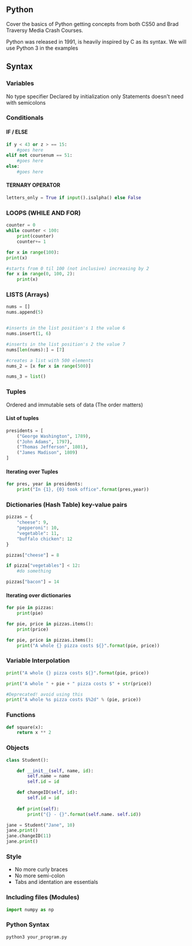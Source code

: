 ## Python

Cover the basics of Python getting concepts from both CS50 and Brad Traversy Media Crash Courses.

Python was released in 1991, is heavily inspired by C as its syntax.
We will use Python 3 in the examples

## Syntax

### Variables

No type specifier
Declared by initialization only
Statements doesn't need with semicolons

### Conditionals

#### IF / ELSE
```python
if y < 43 or z > == 15:
    #goes here
elif not coursenum == 51:
    #goes here
else:
    #goes here
```

#### TERNARY OPERATOR
```python
letters_only = True if input().isalpha() else False
```

### LOOPS (WHILE AND FOR)
```python
counter = 0
while counter < 100:
    print(counter)
    counter+= 1

for x in range(100):
print(x)

#starts from 0 til 100 (not inclusive) increasing by 2
for x in range(0, 100, 2):
    print(x)
```

### LISTS (Arrays)
```python
nums = []
nums.append(5)


#inserts in the list position's 1 the value 6
nums.insert(1, 6)

#inserts in the list position's 2 the value 7
nums[len(nums):] = [7]

#creates a list with 500 elements
nums_2 = [x for x in range(500)]

nums_3 = list()
```

### Tuples
Ordered and immutable sets of data (The order matters)

#### List of tuples
```python
presidents = [
    ("George Washington", 1789),
    ("John Adams", 1797),
    ("Thomas Jefferson", 1801),
    ("James Madison", 1809)
]
```

#### Iterating over Tuples
```python
for pres, year in presidents:
    print("In {1}, {0} took office".format(pres,year))
```

### Dictionaries (Hash Table) key-value pairs
```python
pizzas = {
    "cheese": 9,
    "pepperoni": 10,
    "vegetable": 11,
    "buffalo chicken": 12
}

pizzas["cheese"] = 8

if pizza["vegetables"] < 12:
    #do something

pizzas["bacon"] = 14
```

#### Iterating over dictionaries
```python
for pie in pizzas:
    print(pie)

for pie, price in pizzas.items():
    print(price)

for pie, price in pizzas.items():
    print("A whole {} pizza costs ${}".format(pie, price))
```

### Variable Interpolation
```python
print("A whole {} pizza costs ${}".format(pie, price))

print("A whole " + pie + " pizza costs $" + str(price))

#Deprecated! avoid using this
print("A whole %s pizza costs $%2d" % (pie, price))
```

### Functions
```python
def square(x):
    return x ** 2
```

### Objects
```python
class Student():

    def __init__(self, name, id):
        self.name = name
        self.id = id

    def changeID(self, id):
        self.id = id
    
    def print(self):
        print("{} - {}".format(self.name. self.id))

jane = Student("Jane", 10)
jane.print()
jane.changeID(11)
jane.print()
```

### Style
* No more curly braces
* No more semi-colon
* Tabs and identation are essentials

### Including files (Modules)
```python
import numpy as np
```

### Python Syntax
```python
python3 your_program.py
```
